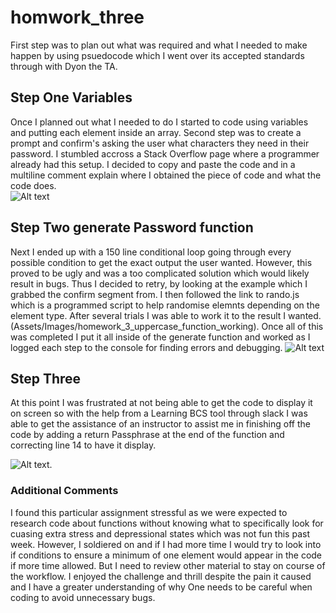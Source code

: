 # homwork_three
First step was to plan out what was required and what I needed to make happen by using psuedocode which I went  over its accepted standards through with Dyon the TA.
## Step One Variables
Once I planned out what I needed to do I started to code using variables and putting each element inside an array.
Second step was to create a prompt and confirm's asking the user what characters they need in their password.  I stumbled accross a Stack Overflow page where a programmer already had this setup.  I decided to copy and paste the code and in a multiline comment explain where I obtained the piece of code and what the code does.  
![Alt text](Assets/Images/homework_3_part_1.jpg "Title")

## Step Two generate Password function
Next I ended up with a 150 line conditional loop going through every possible condition to get the exact output the user wanted.  However, this proved to be ugly and was a too complicated solution which would likely result in bugs.  Thus I decided to retry, by looking at the example which I grabbed the confirm segment from.  I then followed the link to rando.js which is a programmed script to help randomise elemnts depending on the element type.  After several trials I was able to work it to the result I wanted.
(Assets/Images/homework_3_uppercase_function_working).
Once all of this was completed I put it all inside of the generate function and worked as I logged each step to the console for finding errors and debugging.
![Alt text](Assets/Images/homework_3_uppercase_function_working.jpg)

## Step Three
At this point I was frustrated at not being able to get the code to display it on screen so with the help from a Learning BCS tool through slack I was able to get the assistance of an instructor to assist me in finishing off the code by adding a return Passphrase at the end of the function and correcting line 14 to have it display.  

![Alt text](Assets/Images/homework_3_final_copy.jpg).

### Additional Comments
I found this particular assignment stressful as we were expected to research code about functions without knowing what to specifically look for cuasing extra stress and depressional states which was not fun this past week.  However, I soldiered on and if I had more time I would try to look into if conditions to ensure a minimum of one element would appear in the code if more time allowed.  But I need to review other material to stay on course of the workflow.  I enjoyed the challenge and thrill despite the pain it caused and I have a greater understanding of why One needs to be careful when coding to avoid unnecessary bugs.


